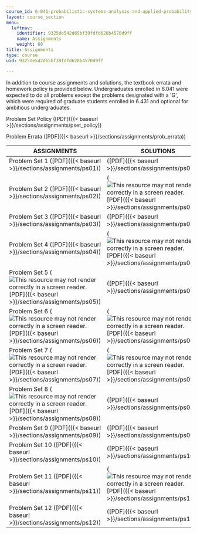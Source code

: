 ```yaml
---
course_id: 6-041-probabilistic-systems-analysis-and-applied-probability-spring-2006
layout: course_section
menu:
  leftnav:
    identifier: 9325de542d65bf39fdfd628b4570d9ff
    name: Assignments
    weight: 60
title: Assignments
type: course
uid: 9325de542d65bf39fdfd628b4570d9ff

---
```


In addition to course assignments and solutions, the textbook errata and homework policy is provided below. Undergraduates enrolled in 6.041 were expected to do all problems except the problems designated with a 'G', which were required of graduate students enrolled in 6.431 and optional for ambitious undergraduates.

Problem Set Policy ([PDF]({{< baseurl >}}/sections/assignments/pset_policy))

Problem Errata ([PDF]({{< baseurl >}}/sections/assignments/prob_errata))

| ASSIGNMENTS | SOLUTIONS |
| --- | --- |
| Problem Set 1 ([PDF]({{< baseurl >}}/sections/assignments/ps01)) | ([PDF]({{< baseurl >}}/sections/assignments/ps01_sol)) |
| Problem Set 2 ([PDF]({{< baseurl >}}/sections/assignments/ps02)) | (![This resource may not render correctly in a screen reader.](/images/inacessible.gif)[PDF]({{< baseurl >}}/sections/assignments/ps02_sol)) |
| Problem Set 3 ([PDF]({{< baseurl >}}/sections/assignments/ps03)) | ([PDF]({{< baseurl >}}/sections/assignments/ps03_sol)) |
| Problem Set 4 ([PDF]({{< baseurl >}}/sections/assignments/ps04)) | (![This resource may not render correctly in a screen reader.](/images/inacessible.gif)[PDF]({{< baseurl >}}/sections/assignments/ps04_sol)) |
| Problem Set 5 (![This resource may not render correctly in a screen reader.](/images/inacessible.gif)[PDF]({{< baseurl >}}/sections/assignments/ps05)) | ([PDF]({{< baseurl >}}/sections/assignments/ps05_sol)) |
| Problem Set 6 (![This resource may not render correctly in a screen reader.](/images/inacessible.gif)[PDF]({{< baseurl >}}/sections/assignments/ps06)) | (![This resource may not render correctly in a screen reader.](/images/inacessible.gif)[PDF]({{< baseurl >}}/sections/assignments/ps06_sol)) |
| Problem Set 7 (![This resource may not render correctly in a screen reader.](/images/inacessible.gif)[PDF]({{< baseurl >}}/sections/assignments/ps07)) | (![This resource may not render correctly in a screen reader.](/images/inacessible.gif)[PDF]({{< baseurl >}}/sections/assignments/ps07_sol)) |
| Problem Set 8 (![This resource may not render correctly in a screen reader.](/images/inacessible.gif)[PDF]({{< baseurl >}}/sections/assignments/ps08)) | ([PDF]({{< baseurl >}}/sections/assignments/ps08_sol)) |
| Problem Set 9 ([PDF]({{< baseurl >}}/sections/assignments/ps09)) | ([PDF]({{< baseurl >}}/sections/assignments/ps09_sol)) |
| Problem Set 10 ([PDF]({{< baseurl >}}/sections/assignments/ps10)) | ([PDF]({{< baseurl >}}/sections/assignments/ps10_sol)) |
| Problem Set 11 ([PDF]({{< baseurl >}}/sections/assignments/ps11)) | (![This resource may not render correctly in a screen reader.](/images/inacessible.gif)[PDF]({{< baseurl >}}/sections/assignments/ps11_sol)) |
| Problem Set 12 ([PDF]({{< baseurl >}}/sections/assignments/ps12)) | ([PDF]({{< baseurl >}}/sections/assignments/ps12_sol))